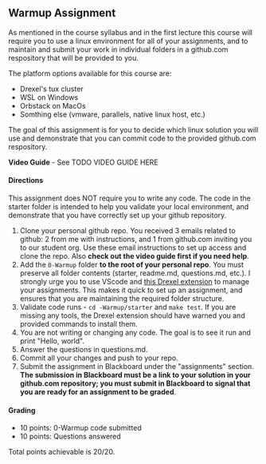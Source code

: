 ## Warmup Assignment

As mentioned in the course syllabus and in the first lecture this course will require you to use a linux environment for all of your assignments, and to maintain and submit your work in individual folders in a github.com respository that will be provided to you.

The platform options available for this course are:

- Drexel's tux cluster
- WSL on Windows
- Orbstack on MacOs
- Somthing else (vmware, parallels, native linux host, etc.)

The goal of this assignment is for you to decide which linux solution you will use and demonstrate that you can commit code to the provided github.com respository.

**Video Guide** - See TODO VIDEO GUIDE HERE

#### Directions

This assignment does NOT require you to write any code. The code in the starter folder is intended to help you validate your local environment, and demonstrate that you have correctly set up your github repository.

1. Clone your personal github repo. You received 3 emails related to github: 2 from me with instructions, and 1 from github.com inviting you to our student org. Use these email instructions to set up access and clone the repo. Also **check out the video guide first if you need help**.
2. Add the `0-Warmup` folder **to the root of your personal repo**. You must preserve all folder contents (starter, readme.md, questions.md, etc.). I strongly urge you to use VScode and [this Drexel extension](https://marketplace.visualstudio.com/items?itemName=bdlilley.drexel-cci) to manage your assignments. This makes it quick to set up an assignment, and ensures that you are maintaining the required folder structure.
3. Validate code runs - `cd -Warmup/starter` and `make test`. If you are missing any tools, the Drexel extension should have warned you and provided commands to install them.
4. You are not writing or changing any code. The goal is to see it run and print "Hello, world".
5. Answer the questions in questions.md.
6. Commit all your changes and push to your repo.
7. Submit the assignment in Blackboard under the "assignments" section. **The submission in Blackboard must be a link to your solution in your github.com repository; you must submit in Blackboard to signal that you are ready for an assignment to be graded**.

#### Grading

- 10 points: 0-Warmup code submitted 
- 10 points: Questions answered

Total points achievable is 20/20.
